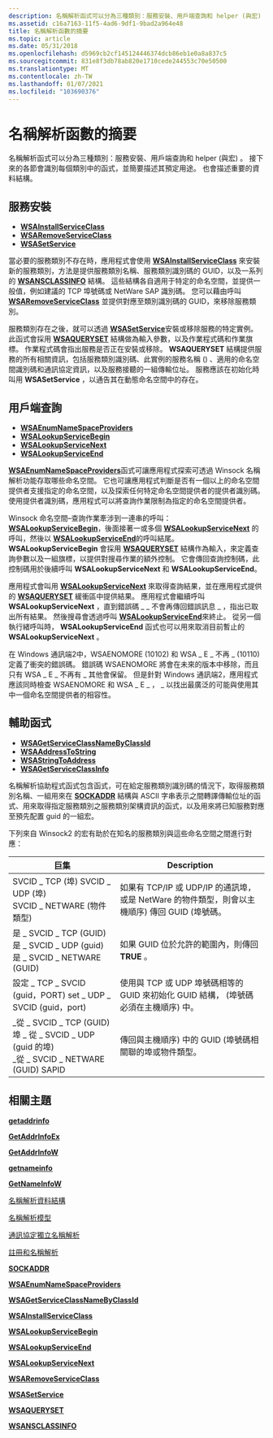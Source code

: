 ```yaml
---
description: 名稱解析函式可以分為三種類別：服務安裝、用戶端查詢和 helper (與宏) 。
ms.assetid: c16a7163-11f5-4ad6-9df1-9bad2a964e48
title: 名稱解析函數的摘要
ms.topic: article
ms.date: 05/31/2018
ms.openlocfilehash: d5969cb2cf145124446374dcb86eb1e0a8a837c5
ms.sourcegitcommit: 831e8f3db78ab820e1710cede244553c70e50500
ms.translationtype: MT
ms.contentlocale: zh-TW
ms.lasthandoff: 01/07/2021
ms.locfileid: "103690376"
---
```

# <a name="summary-of-name-resolution-functions"></a>名稱解析函數的摘要

名稱解析函式可以分為三種類別：服務安裝、用戶端查詢和 helper (與宏) 。 接下來的各節會識別每個類別中的函式，並簡要描述其預定用途。 也會描述重要的資料結構。

## <a name="service-installation"></a>服務安裝

-   [**WSAInstallServiceClass**](/windows/desktop/api/Winsock2/nf-winsock2-wsainstallserviceclassa)
-   [**WSARemoveServiceClass**](/windows/desktop/api/Winsock2/nf-winsock2-wsaremoveserviceclass)
-   [**WSASetService**](/windows/desktop/api/Winsock2/nf-winsock2-wsasetservicea)

當必要的服務類別不存在時，應用程式會使用 [**WSAInstallServiceClass**](/windows/desktop/api/Winsock2/nf-winsock2-wsainstallserviceclassa) 來安裝新的服務類別，方法是提供服務類別名稱、服務類別識別碼的 GUID，以及一系列的 [**WSANSCLASSINFO**](/windows/desktop/api/Winsock2/ns-winsock2-wsansclassinfow) 結構。 這些結構各自適用于特定的命名空間，並提供一般值，例如建議的 TCP 埠號碼或 NetWare SAP 識別碼。 您可以藉由呼叫 [**WSARemoveServiceClass**](/windows/desktop/api/Winsock2/nf-winsock2-wsaremoveserviceclass) 並提供對應至類別識別碼的 GUID，來移除服務類別。

服務類別存在之後，就可以透過 [**WSASetService**](/windows/desktop/api/Winsock2/nf-winsock2-wsasetservicea)安裝或移除服務的特定實例。 此函式會採用 [**WSAQUERYSET**](/windows/desktop/api/Winsock2/ns-winsock2-wsaquerysetw) 結構做為輸入參數，以及作業程式碼和作業旗標。 作業程式碼會指出服務是否正在安裝或移除。 **WSAQUERYSET** 結構提供服務的所有相關資訊，包括服務類別識別碼、此實例的服務名稱 () 、適用的命名空間識別碼和通訊協定資訊，以及服務接聽的一組傳輸位址。 服務應該在初始化時叫用 **WSASetService** ，以通告其在動態命名空間中的存在。

## <a name="client-query"></a>用戶端查詢

-   [**WSAEnumNameSpaceProviders**](/windows/desktop/api/Winsock2/nf-winsock2-wsaenumnamespaceprovidersa)
-   [**WSALookupServiceBegin**](/windows/desktop/api/Winsock2/nf-winsock2-wsalookupservicebegina)
-   [**WSALookupServiceNext**](/windows/desktop/api/Winsock2/nf-winsock2-wsalookupservicenexta)
-   [**WSALookupServiceEnd**](/windows/desktop/api/Winsock2/nf-winsock2-wsalookupserviceend)

[**WSAEnumNameSpaceProviders**](/windows/desktop/api/Winsock2/nf-winsock2-wsaenumnamespaceprovidersa)函式可讓應用程式探索可透過 Winsock 名稱解析功能存取哪些命名空間。 它也可讓應用程式判斷是否有一個以上的命名空間提供者支援指定的命名空間，以及探索任何特定命名空間提供者的提供者識別碼。 使用提供者識別碼，應用程式可以將查詢作業限制為指定的命名空間提供者。

Winsock 命名空間–查詢作業牽涉到一連串的呼叫： [**WSALookupServiceBegin**](/windows/desktop/api/Winsock2/nf-winsock2-wsalookupservicebegina)，後面接著一或多個 [**WSALookupServiceNext**](/windows/desktop/api/Winsock2/nf-winsock2-wsalookupservicenexta) 的呼叫，然後以 [**WSALookupServiceEnd**](/windows/desktop/api/Winsock2/nf-winsock2-wsalookupserviceend)的呼叫結尾。 **WSALookupServiceBegin** 會採用 [**WSAQUERYSET**](/windows/desktop/api/Winsock2/ns-winsock2-wsaquerysetw) 結構作為輸入，來定義查詢參數以及一組旗標，以提供對搜尋作業的額外控制。 它會傳回查詢控制碼，此控制碼用於後續呼叫 **WSALookupServiceNext** 和 **WSALookupServiceEnd**。

應用程式會叫用 [**WSALookupServiceNext**](/windows/desktop/api/Winsock2/nf-winsock2-wsalookupservicenexta) 來取得查詢結果，並在應用程式提供的 [**WSAQUERYSET**](/windows/desktop/api/Winsock2/ns-winsock2-wsaquerysetw) 緩衝區中提供結果。 應用程式會繼續呼叫 **WSALookupServiceNext** ，直到錯誤碼 \_ \_ 不會再傳回錯誤訊息 \_ ，指出已取出所有結果。 然後搜尋會透過呼叫 [**WSALookupServiceEnd**](/windows/desktop/api/Winsock2/nf-winsock2-wsalookupserviceend)來終止。 從另一個執行緒呼叫時， **WSALookupServiceEnd** 函式也可以用來取消目前暫止的 **WSALookupServiceNext** 。

在 Windows 通訊端2中，WSAENOMORE (10102) 和 WSA \_ E \_ 不再 \_ (10110) 定義了衝突的錯誤碼。 錯誤碼 WSAENOMORE 將會在未來的版本中移除，而且只有 WSA \_ E \_ 不再有 \_ 其他會保留。 但是針對 Windows 通訊端2，應用程式應該同時檢查 WSAENOMORE 和 WSA \_ E \_ ， \_ 以找出最廣泛的可能與使用其中一個命名空間提供者的相容性。

## <a name="helper-functions"></a>輔助函式

-   [**WSAGetServiceClassNameByClassId**](/windows/desktop/api/Winsock2/nf-winsock2-wsagetserviceclassnamebyclassida)
-   [**WSAAddressToString**](/windows/desktop/api/Winsock2/nf-winsock2-wsaaddresstostringa)
-   [**WSAStringToAddress**](/windows/desktop/api/Winsock2/nf-winsock2-wsastringtoaddressa)
-   [**WSAGetServiceClassInfo**](/windows/desktop/api/Winsock2/nf-winsock2-wsagetserviceclassinfoa)

名稱解析協助程式函式包含函式，可在給定服務類別識別碼的情況下，取得服務類別名稱、一組用來在 [**SOCKADDR**](sockaddr-2.md) 結構與 ASCII 字串表示之間轉譯傳輸位址的函式、用來取得指定服務類別之服務類別架構資訊的函式，以及用來將已知服務對應至預先配置 guid 的一組宏。

下列來自 Winsock2 的宏有助於在知名的服務類別與這些命名空間之間進行對應：

| 巨集                                                                                                            | Description                                                                                                                |
|------------------------------------------------------------------------------------------------------------------|----------------------------------------------------------------------------------------------------------------------------|
| SVCID \_ TCP (埠) SVCID \_ UDP (埠) <br/> SVCID \_ NETWARE (物件類型) <br/>                              | 如果有 TCP/IP 或 UDP/IP 的通訊埠，或是 NetWare 的物件類型，則會以主機順序) 傳回 GUID (埠號碼。 |
| 是 \_ SVCID \_ TCP (GUID) 是 \_ SVCID \_ UDP (guid) <br/> 是 \_ SVCID \_ NETWARE (GUID) <br/>                          | 如果 GUID 位於允許的範圍內，則傳回 **TRUE** 。                                                                |
| 設定 \_ TCP \_ SVCID (guid，PORT) set \_ UDP \_ SVCID (guid，port) <br/>                                                | 使用與 TCP 或 UDP 埠號碼相等的 GUID 來初始化 GUID 結構， (埠號碼必須在主機順序) 中。    |
| \_從 \_ SVCID \_ TCP (GUID) 埠 \_ 從 \_ SVCID \_ UDP (guid 的埠) <br/> \_從 \_ SVCID \_ NETWARE (GUID) SAPID<br/> | 傳回與主機順序) 中的 GUID (埠號碼相關聯的埠或物件類型。                                      |



 

## <a name="related-topics"></a>相關主題

<dl> <dt>

[**getaddrinfo**](/windows/desktop/api/Ws2tcpip/nf-ws2tcpip-getaddrinfo)
</dt> <dt>

[**GetAddrInfoEx**](/windows/desktop/api/Ws2tcpip/nf-ws2tcpip-getaddrinfoexa)
</dt> <dt>

[**GetAddrInfoW**](/windows/desktop/api/Ws2tcpip/nf-ws2tcpip-getaddrinfow)
</dt> <dt>

[**getnameinfo**](/windows/desktop/api/Ws2tcpip/nf-ws2tcpip-getnameinfo)
</dt> <dt>

[**GetNameInfoW**](/windows/desktop/api/Ws2tcpip/nf-ws2tcpip-getnameinfow)
</dt> <dt>

[名稱解析資料結構](name-resolution-data-structures-2.md)
</dt> <dt>

[名稱解析模型](name-resolution-model-2.md)
</dt> <dt>

[通訊協定獨立名稱解析](protocol-independent-name-resolution-2.md)
</dt> <dt>

[註冊和名稱解析](registration-and-name-resolution-2.md)
</dt> <dt>

[**SOCKADDR**](sockaddr-2.md)
</dt> <dt>

[**WSAEnumNameSpaceProviders**](/windows/desktop/api/Winsock2/nf-winsock2-wsaenumnamespaceprovidersa)
</dt> <dt>

[**WSAGetServiceClassNameByClassId**](/windows/desktop/api/Winsock2/nf-winsock2-wsagetserviceclassnamebyclassida)
</dt> <dt>

[**WSAInstallServiceClass**](/windows/desktop/api/Winsock2/nf-winsock2-wsainstallserviceclassa)
</dt> <dt>

[**WSALookupServiceBegin**](/windows/desktop/api/Winsock2/nf-winsock2-wsalookupservicebegina)
</dt> <dt>

[**WSALookupServiceEnd**](/windows/desktop/api/Winsock2/nf-winsock2-wsalookupserviceend)
</dt> <dt>

[**WSALookupServiceNext**](/windows/desktop/api/Winsock2/nf-winsock2-wsalookupservicenexta)
</dt> <dt>

[**WSARemoveServiceClass**](/windows/desktop/api/Winsock2/nf-winsock2-wsaremoveserviceclass)
</dt> <dt>

[**WSASetService**](/windows/desktop/api/Winsock2/nf-winsock2-wsasetservicea)
</dt> <dt>

[**WSAQUERYSET**](/windows/desktop/api/Winsock2/ns-winsock2-wsaquerysetw)
</dt> <dt>

[**WSANSCLASSINFO**](/windows/desktop/api/Winsock2/ns-winsock2-wsansclassinfow)
</dt> </dl>

 

 




